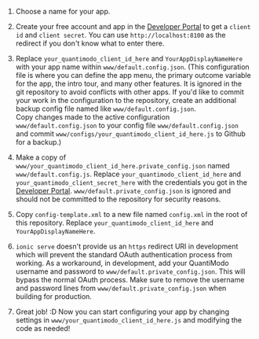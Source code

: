 1. Choose a name for your app.  
1. Create your free account and app in the [Developer Portal](https://builder.quantimo.do) to get a 
`client id` and `client secret`.  You can use `http://localhost:8100` as the redirect if you don't know what to enter there. 
1. Replace `your_quantimodo_client_id_here` and `YourAppDisplayNameHere` with your app name within `www/default.config.json`. 
(This configuration file is where you can define the app menu, the primary outcome variable for the app, the intro tour, 
and many other features.  It is ignored in the git repository to avoid conflicts with other apps.  If you'd like to commit 
your work in the configuration to the repository, 
create an additional backup config file named like `www/default.config.json`.  
Copy changes made to the active configuration `www/default.config.json` 
to your config file `www/default.config.json` and commit `www/configs/your_quantimodo_client_id_here.js` to Github for a backup.)
1. Make a copy of `www/your_quantimodo_client_id_here.private_config.json` named `www/default.config.js`. Replace 
    `your_quantimodo_client_id_here` and `your_quantimodo_client_secret_here` with the credentials you got in the 
    [Developer Portal](https://api.curedao.org/api/v2/apps).  `www/default.private_config.json` is ignored and should not be committed 
    to the repository for security reasons.
1. Copy `config-template.xml` to a new file named `config.xml` in the root of this repository.  Replace `your_quantimodo_client_id_here` and `YourAppDisplayNameHere`.

1. `ionic serve` doesn't provide us an `https` redirect URI in development which will prevent the standard OAuth 
authentication process from working.  As a workaround, in development, add your QuantiModo username and password to
`www/default.private_config.json`.  This will bypass the normal OAuth process.  Make sure to remove the username 
and password lines from `www/default.private_config.json` when building for production.
1. Great job!  :D  Now you can start configuring your app by changing settings in 
`www/your_quantimodo_client_id_here.js` and modifying the code as needed!
